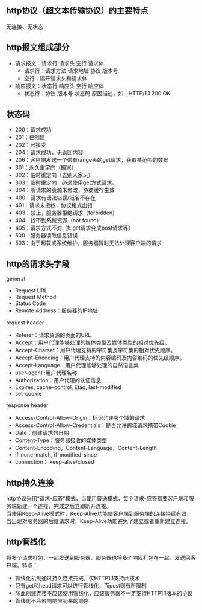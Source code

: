 ## http协议（超文本传输协议）的主要特点
无连接、无状态

## http报文组成部分
- 请求报文：请求行 请求头 空行 请求体
  - 请求行：请求方法 请求地址 协议 版本号
  - 空行：隔开请求头和请求体
- 响应报文：状态行 响应头 空行 响应体
  - 状态行：协议 版本号 状态码 原因描述，如：HTTP/1.1 200 OK

## 状态码
- 200：请求成功
- 201：已创建
- 202：已接受
- 204：请求成功，无返回内容
- 206：客户端发送一个带有range头的get请求，获取某范围的数据
- 301：永久重定向（搬家）
- 302：临时重定向（去别人家玩）
- 303：临时重定向，必须使用get方式请求。
- 304：所请求的资源未修改，协商缓存生效
- 400：请求有语法错误/域名不存在
- 401：请求未授权，协议格式出错
- 403：禁止，服务器拒绝请求（forbidden）
- 404：找不到系统资源（not found）
- 405：请求方式不对（如get请求变成post请求等）
- 500：服务器读取信息错误
- 503：由于超载或系统维护，服务器暂时无法处理客户端的请求

## http的请求头字段
general
- Request URL
- Request Method
- Status Code
- Remote Address：服务器的IP地址

request header
- Referer：请求资源的页面的URL
- Accept：用户代理能够处理的媒体类型及媒体类型的相对优先级。
- Accept-Charset：用户代理支持的字符集及字符集的相对优先顺序。
- Accept-Encoding：用户代理支持的内容编码及内容编码的优先级顺序。
- Accept-Language：用户代理能够处理的自然语言集
- user-agent :用户代理名称
- Authorization：用户代理的认证信息
- Expires, cache-control, Etag, last-modified
- set-cookie

response header
- Access-Control-Allow-Origin：标识允许哪个域的请求
- Access-Control-Allow-Credentials：是否允许跨域请求携带Cookie
- Date：创建请求的日期
- Content-Type：服务器接收的媒体类型
- Content-Encoding，Content-Language，Content-Length
- if-none-match, if-modified-since
- connection： keep-alive/closed

## http持久连接
  http协议采用“请求-应答”模式，当使用普通模式，每个请求-应答都要客户端和服务端新建一个连接，完成之后立即断开连接。  
  当使用Keep-Alive模式时，Keep-Alive功能使客户端到服务端的连接持续有效，当出现对服务器的后继请求时，Keep-Alive功能避免了建立或者重新建立连接。

## http管线化
将多个请求打包，一起发送到服务器，服务器也将多个响应打包在一起，发送回客户端。特点：
- 管线化机制通过持久连接完成，仅HTTP1.1支持此技术
- 只有get和head请求可以进行管线化，而post则有所限制
- 除此创建连接不应该使用管线化，应该服务器不一定支持HTTP1.1版本的协议
- 管线化不会影响响应到来的顺序

